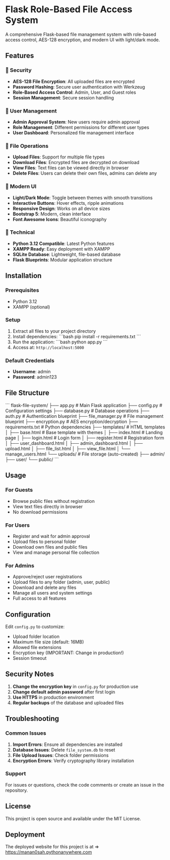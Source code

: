 # Flask Role-Based File Access System

A comprehensive Flask-based file management system with role-based access control, AES-128 encryption, and modern UI with light/dark mode.

## Features

### 🔐 Security
- **AES-128 File Encryption**: All uploaded files are encrypted
- **Password Hashing**: Secure user authentication with Werkzeug
- **Role-Based Access Control**: Admin, User, and Guest roles
- **Session Management**: Secure session handling

### 👥 User Management
- **Admin Approval System**: New users require admin approval
- **Role Management**: Different permissions for different user types
- **User Dashboard**: Personalized file management interface

### 📁 File Operations
- **Upload Files**: Support for multiple file types
- **Download Files**: Encrypted files are decrypted on download
- **View Files**: Text files can be viewed directly in browser
- **Delete Files**: Users can delete their own files, admins can delete any

### 🎨 Modern UI
- **Light/Dark Mode**: Toggle between themes with smooth transitions
- **Interactive Buttons**: Hover effects, ripple animations
- **Responsive Design**: Works on all device sizes
- **Bootstrap 5**: Modern, clean interface
- **Font Awesome Icons**: Beautiful iconography

### 🔧 Technical
- **Python 3.12 Compatible**: Latest Python features
- **XAMPP Ready**: Easy deployment with XAMPP
- **SQLite Database**: Lightweight, file-based database
- **Flask Blueprints**: Modular application structure

## Installation

### Prerequisites
- Python 3.12
- XAMPP (optional)

### Setup
1. Extract all files to your project directory
2. Install dependencies:
   \`\`\`bash
   pip install -r requirements.txt
   \`\`\`
3. Run the application:
   \`\`\`bash
   python app.py
   \`\`\`
4. Access at: `http://localhost:5000`

### Default Credentials
- **Username**: admin
- **Password**: admin123

## File Structure
\`\`\`
flask-file-system/
├── app.py                 # Main Flask application
├── config.py             # Configuration settings
├── database.py           # Database operations
├── auth.py               # Authentication blueprint
├── file_manager.py       # File management blueprint
├── encryption.py         # AES encryption/decryption
├── requirements.txt      # Python dependencies
├── templates/            # HTML templates
│   ├── base.html         # Base template with themes
│   ├── index.html        # Landing page
│   ├── login.html        # Login form
│   ├── register.html     # Registration form
│   ├── user_dashboard.html
│   ├── admin_dashboard.html
│   ├── upload.html
│   ├── file_list.html
│   ├── view_file.html
│   └── manage_users.html
└── uploads/              # File storage (auto-created)
    ├── admin/
    ├── user/
    └── public/
\`\`\`

## Usage

### For Guests
- Browse public files without registration
- View text files directly in browser
- No download permissions

### For Users
- Register and wait for admin approval
- Upload files to personal folder
- Download own files and public files
- View and manage personal file collection

### For Admins
- Approve/reject user registrations
- Upload files to any folder (admin, user, public)
- Download and delete any files
- Manage all users and system settings
- Full access to all features

## Configuration

Edit `config.py` to customize:
- Upload folder location
- Maximum file size (default: 16MB)
- Allowed file extensions
- Encryption key (IMPORTANT: Change in production!)
- Session timeout

## Security Notes

1. **Change the encryption key** in `config.py` for production use
2. **Change default admin password** after first login
3. **Use HTTPS** in production environment
4. **Regular backups** of the database and uploaded files

## Troubleshooting

### Common Issues
1. **Import Errors**: Ensure all dependencies are installed
2. **Database Issues**: Delete `file_system.db` to reset
3. **File Upload Issues**: Check folder permissions
4. **Encryption Errors**: Verify cryptography library installation

### Support
For issues or questions, check the code comments or create an issue in the repository.

## License
This project is open source and available under the MIT License.

## Deployment
The deployed website for this project is at
  =>   https://manan0sah.pythonanywhere.com
